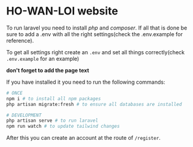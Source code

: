 # HO-WAN-LOI website

To run laravel you need to install *php* and *composer*. If all that is done be sure to add a .env with all the right settings(check the .env.example for reference).

To get all settings right create an `.env` and set all things correctly(check `.env.example` for an example)

**don't forget to add the page text**

If you have installed it you need to run the following commands:

```bash
# ONCE
npm i # to install all npm packages
php artisan migrate:fresh # to ensure all databases are installed

# DEVELOPMENT
php artisan serve # to run laravel
npm run watch # to update tailwind changes
```

After this you can create an account at the route of `/register`.
